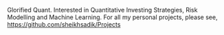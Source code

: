 Glorified Quant. Interested in Quantitative Investing Strategies, Risk Modelling and Machine Learning. 
For all my personal projects, please see, https://github.com/sheikhsadik/Projects
